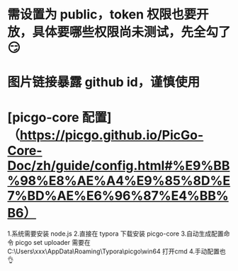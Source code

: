 
# 需设置为 public，token 权限也要开放，具体要哪些权限尚未测试，先全勾了😏
# 图片链接暴露 github id，谨慎使用

# [picgo-core 配置]（https://picgo.github.io/PicGo-Core-Doc/zh/guide/config.html#%E9%BB%98%E8%AE%A4%E9%85%8D%E7%BD%AE%E6%96%87%E4%BB%B6）
1.系统需要安装 node.js
2.直接在 typora 下载安装 picgo-core
3.自动生成配置命令 picgo set uploader 需要在 C:\Users\xxx\AppData\Roaming\Typora\picgo\win64 打开cmd 
4.手动配置也👌

